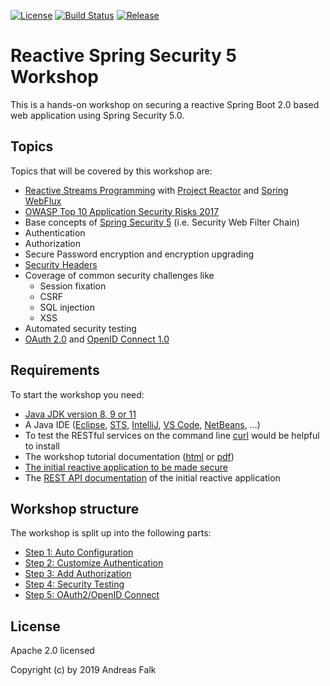 [![License](https://img.shields.io/badge/License-Apache%20License%202.0-brightgreen.svg)][1]
[![Build Status](https://travis-ci.org/andifalk/reactive-spring-security-5-workshop.svg?branch=master)](https://travis-ci.org/andifalk/reactive-spring-security-5-workshop)
[![Release](https://img.shields.io/github/release/andifalk/reactive-spring-security-5-workshop.svg?style=flat)](https://github.com/andifalk/reactive-spring-security-5-workshop/releases)

# Reactive Spring Security 5 Workshop

This is a hands-on workshop on securing a reactive Spring Boot 2.0 based web application using Spring Security 5.0.

## Topics

Topics that will be covered by this workshop are:

* [Reactive Streams Programming](http://www.reactive-streams.org/) with [Project Reactor](https://projectreactor.io) and [Spring WebFlux](https://docs.spring.io/spring/docs/current/spring-framework-reference/web-reactive.html)
* [OWASP Top 10 Application Security Risks 2017](https://www.owasp.org/index.php/Top_10-2017_Top_10)
* Base concepts of [Spring Security 5](https://spring.io/projects/spring-security) (i.e. Security Web Filter Chain)
* Authentication
* Authorization
* Secure Password encryption and encryption upgrading
* [Security Headers](https://securityheaders.com)
* Coverage of common security challenges like
  * Session fixation
  * CSRF
  * SQL injection
  * XSS
* Automated security testing
* [OAuth 2.0](https://tools.ietf.org/html/rfc6749) and [OpenID Connect 1.0](https://openid.net/specs/openid-connect-core-1_0.html)

## Requirements

To start the workshop you need:

* [Java JDK version 8, 9 or 11](https://openjdk.java.net/install/)
* A Java IDE ([Eclipse](https://www.eclipse.org/), [STS](https://spring.io/tools), [IntelliJ](https://www.jetbrains.com/idea/), [VS Code](https://code.visualstudio.com/), [NetBeans](https://netbeans.org/), ...)
* To test the RESTful services on the command line [curl](https://curl.haxx.se/download.html) would be helpful to install
* The workshop tutorial documentation ([html](https://andifalk.github.io/reactive-spring-security-5-workshop/workshop-tutorial.html) or [pdf](https://github.com/andifalk/reactive-spring-security-5-workshop/raw/master/docs/workshop-tutorial.pdf))
* [The initial reactive application to be made secure](https://github.com/andifalk/reactive-spring-security-5-workshop/tree/master/00-library-server)
* The [REST API documentation](https://andifalk.github.io/reactive-spring-security-5-workshop/api-doc.html) of the initial reactive application

## Workshop structure

The workshop is split up into the following parts:

* [Step 1: Auto Configuration](https://andifalk.github.io/reactive-spring-security-5-workshop/workshop-tutorial.html#_step_1_auto_configuration)
* [Step 2: Customize Authentication](https://andifalk.github.io/reactive-spring-security-5-workshop/workshop-tutorial.html#_step_2_customize_authentication)
* [Step 3: Add Authorization](https://andifalk.github.io/reactive-spring-security-5-workshop/workshop-tutorial.html#_step_3_add_authorization)
* [Step 4: Security Testing](https://andifalk.github.io/reactive-spring-security-5-workshop/workshop-tutorial.html#_step_4_security_testing)
* [Step 5: OAuth2/OpenID Connect](https://andifalk.github.io/reactive-spring-security-5-workshop/workshop-tutorial.html#_step_5_oauth2_openid_connect)


## License

Apache 2.0 licensed

Copyright (c) by 2019 Andreas Falk

[1]:http://www.apache.org/licenses/LICENSE-2.0.txt